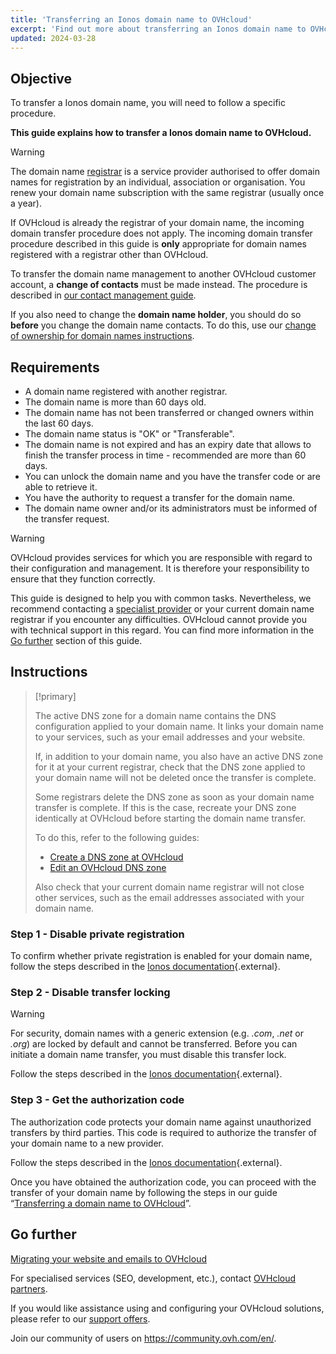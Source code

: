 ```yaml
---
title: 'Transferring an Ionos domain name to OVHcloud'
excerpt: 'Find out more about transferring an Ionos domain name to OVHcloud'
updated: 2024-03-28
---
```


## Objective

To transfer a Ionos domain name, you will need to follow a specific procedure.

**This guide explains how to transfer a Ionos domain name to OVHcloud.**

> [!warning]
>
> The domain name [registrar](https://www.ovhcloud.com/en-sg/learn/what-is-domain-name-registrar/) is a service provider authorised to offer domain names for registration by an individual, association or organisation. You renew your domain name subscription with the same registrar (usually once a year).
>
> If OVHcloud is already the registrar of your domain name, the incoming domain transfer procedure does not apply. The incoming domain transfer procedure described in this guide is **only** appropriate for domain names registered with a registrar other than OVHcloud.
>
> To transfer the domain name management to another OVHcloud customer account, a **change of contacts** must be made instead. The procedure is described in [our contact management guide](/pages/account_and_service_management/account_information/managing_contacts).
>
> If you also need to change the **domain name holder**, you should do so **before** you change the domain name contacts. To do this, use our [change of ownership for domain names instructions](/pages/web_cloud/domains/trade_domain).
>

## Requirements

- A domain name registered with another registrar.
- The domain name is more than 60 days old.
- The domain name has not been transferred or changed owners within the last 60 days.
- The domain name status is "OK" or "Transferable".
- The domain name is not expired and has an expiry date that allows to finish the transfer process in time - recommended are more than 60 days.
- You can unlock the domain name and you have the transfer code or are able to retrieve it.
- You have the authority to request a transfer for the domain name.
- The domain name owner and/or its administrators must be informed of the transfer request.


> [!warning]
>
> OVHcloud provides services for which you are responsible with regard to their configuration and management. It is therefore your responsibility to ensure that they function correctly.
> 
> This guide is designed to help you with common tasks. Nevertheless, we recommend contacting a [specialist provider](https://partner.ovhcloud.com/en-sg/directory/) or your current domain name registrar if you encounter any difficulties. OVHcloud cannot provide you with technical support in this regard. You can find more information in the [Go further](#go-further) section of this guide.
> 

## Instructions

> [!primary]
>
> The active DNS zone for a domain name contains the DNS configuration applied to your domain name. It links your domain name to your services, such as your email addresses and your website.
>
> If, in addition to your domain name, you also have an active DNS zone for it at your current registrar, check that the DNS zone applied to your domain name will not be deleted once the transfer is complete.
>
> Some registrars delete the DNS zone as soon as your domain name transfer is complete. If this is the case, recreate your DNS zone identically at OVHcloud before starting the domain name transfer.
>
> To do this, refer to the following guides:
> - [Create a DNS zone at OVHcloud](/pages/web_cloud/domains/dns_zone_create)
> - [Edit an OVHcloud DNS zone](/pages/web_cloud/domains/dns_zone_edit)
>
> Also check that your current domain name registrar will not close other services, such as the email addresses associated with your domain name.
>

### Step 1 - Disable private registration

To confirm whether private registration is enabled for your domain name, follow the steps described in the [Ionos documentation](https://www.ionos.com/help/domains/transferring-your-domain-within-ionos/disabling-private-registration-for-a-11-ionos-domain/){.external}.

### Step 2 - Disable transfer locking

> [!warning]
>
> For security, domain names with a generic extension (e.g. *.com*, *.net* or *.org*) are locked by default and cannot be transferred. Before you can initiate a domain name transfer, you must disable this transfer lock.
>

Follow the steps described in the [Ionos documentation](https://www.ionos.com/help/domains/transferring-your-domain-within-ionos/disabling-the-domain-transfer-lock-with-11-ionos/){.external}.

### Step 3 - Get the authorization code

The authorization code protects your domain name against unauthorized transfers by third parties. This code is required to authorize the transfer of your domain name to a new provider.

Follow the steps described in the [Ionos documentation](https://www.ionos.com/help/domains/transferring-your-domain-away-from-ionos-to-another-provider/getting-the-authorization-code-for-your-domain-with-11-ionos/){.external}.

Once you have obtained the authorization code, you can proceed with the transfer of your domain name by following the steps in our guide “[Transferring a domain name to OVHcloud](/pages/web_cloud/domains/transfer_incoming_generic_domain)”.

## Go further <a name="go-further"></a>

[Migrating your website and emails to OVHcloud](/pages/web_cloud/web_hosting/hosting_migrating_to_ovh)

For specialised services (SEO, development, etc.), contact [OVHcloud partners](https://partner.ovhcloud.com/en-sg/directory/).

If you would like assistance using and configuring your OVHcloud solutions, please refer to our [support offers](https://www.ovhcloud.com/en-sg/support-levels/).

Join our community of users on <https://community.ovh.com/en/>.
